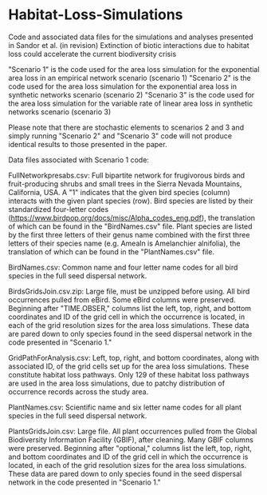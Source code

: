 # Habitat-Loss-Simulations

Code and associated data files for the simulations and analyses presented in Sandor et al. (in revision) Extinction of biotic interactions due to habitat loss could accelerate the current biodiversity crisis

"Scenario 1" is the code used for the area loss simulation for the exponential area loss in an empirical network scenario (scenario 1)
"Scenario 2" is the code used for the area loss simulation for the exponential area loss in synthetic networks scenario (scenario 2)
"Scenario 3" is the code used for the area loss simulation for the variable rate of linear area loss in synthetic networks scenario (scenario 3)

Please note that there are stochastic elements to scenarios 2 and 3 and simply running "Scenario 2" and "Scenario 3" code will not produce identical results to those presented in the paper.


Data files associated with Scenario 1 code:

FullNetworkpresabs.csv: Full bipartite network for frugivorous birds and fruit-producing shrubs and small trees in the Sierra Nevada Mountains, California, USA. A "1" indicates that the given bird species (column) interacts with the given plant species (row). Bird species are listed by their standardized four-letter codes (https://www.birdpop.org/docs/misc/Alpha_codes_eng.pdf), the translation of which can be found in the "BirdNames.csv" file. Plant species are listed by the first three letters of their genus name combined with the first three letters of their species name (e.g. Amealn is Amelanchier alnifolia), the translation of which can be found in the "PlantNames.csv" file. 

BirdNames.csv: Common name and four letter name codes for all bird species in the full seed dispersal network.

BirdsGridsJoin.csv.zip: Large file, must be unzipped before using. All bird occurrences pulled from eBird. Some eBird columns were preserved. Beginning after "TIME.OBSER," columns list the left, top, right, and bottom coordinates and ID of the grid cell in which the occurrence is located, in each of the grid resolution sizes for the area loss simulations. These data are pared down to only species found in the seed dispersal network in the code presented in "Scenario 1." 

GridPathForAnalysis.csv: Left, top, right, and bottom coordinates, along with associated ID, of the grid cells set up for the area loss simulations. These constitute habitat loss pathways. Only 129 of these habitat loss pathways are used in the area loss simulations, due to patchy distribution of occurrence records across the study area.

PlantNames.csv: Scientific name and six letter name codes for all plant species in the full seed dispersal network.

PlantsGridsJoin.csv: Large file. All plant occurrences pulled from the Global Biodiversity Information Facility (GBIF), after cleaning. Many GBIF columns were preserved. Beginning after "optional," columns list the left, top, right, and bottom coordinates and ID of the grid cell in which the occurrence is located, in each of the grid resolution sizes for the area loss simulations. These data are pared down to only species found in the seed dispersal network in the code presented in "Scenario 1." 
